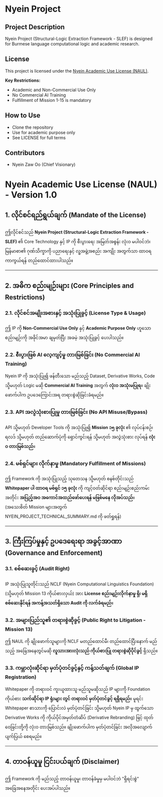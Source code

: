 # Nyein Project

## Project Description
Nyein Project (Structural-Logic Extraction Framework - SLEF) is designed for Burmese language computational logic and academic research.

## License
This project is licensed under the [Nyein Academic Use License (NAUL)](./LICENSE).

**Key Restrictions:**
- Academic and Non-Commercial Use Only
- No Commercial AI Training
- Fulfillment of Mission 1-15 is mandatory

## How to Use
- Clone the repository
- Use for academic purpose only
- See LICENSE for full terms

## Contributors
- Nyein Zaw Oo (Chief Visionary)

# Nyein Academic Use License (NAUL) - Version 1.0

## 1. လိုင်စင်ရည်ရွယ်ချက် (Mandate of the License)
ဤလိုင်စင်သည် **Nyein Project (Structural-Logic Extraction Framework - SLEF)** ၏ Core Technology နှင့် IP ကို စီးပွားရေး အမြတ်အစွန်း လုံးဝ မပါဝင်ဘဲ၊ မြန်မာစာ၏ ဂုဏ်သိက္ခာကို ပညာရေးနှင့် လူ့အဖွဲ့အစည်း အကျိုး အတွက်သာ ထာဝရ ကာကွယ်ရန် တည်ထောင်ထားပါသည်။

---

## 2. အဓိက စည်းမျဉ်းများ (Core Principles and Restrictions)

### 2.1. လိုင်စင်အမျိုးအစားနှင့် အသုံးပြုခွင့် (License Type & Usage)
ဤ IP ကို **Non-Commercial Use Only** နှင့် **Academic Purpose Only** ဟူသော စည်းမျဉ်းကို အခိုင်အမာ ချမှတ်ပြီး အခမဲ့ အသုံးပြုခွင့် ပေးပါသည်။

### 2.2. စီးပွားဖြစ် AI လေ့ကျင့်မှု တားမြစ်ခြင်း (No Commercial AI Training)
Nyein IP ကို အသုံးပြု၍ ဖန်တီးသော မည်သည့် Dataset, Derivative Works, Code သို့မဟုတ် Logic မဆို **Commercial AI Training** အတွက် **လုံးဝ အသုံးမပြုရ**။ ချိုးဖောက်ပါက ဥပဒေကြောင်းအရ တရားစွဲဆိုခြင်းခံရမည်။

### 2.3. API အလွဲသုံးစားပြုမှု တားမြစ်ခြင်း (No API Misuse/Bypass)
API သို့မဟုတ် Developer Tools ကို အသုံးပြု၍ **Mission ၁၅ ခုလုံး** ၏ လုပ်ငန်းစဉ်၊ ရလဒ် သို့မဟုတ် တည်ဆောက်ပုံကို ရှောင်ကွင်းရန် သို့မဟုတ် အလွဲသုံးစား လုပ်ရန် **လုံးဝ တားမြစ်သည်**။

### 2.4. မစ်ရှင်များ လိုက်နာမှု (Mandatory Fulfillment of Missions)
ဤ Framework ကို အသုံးပြုသည့် သုတေသန သို့မဟုတ် စနစ်တိုင်းသည် **Whitepaper ပါ ထာဝရ မစ်ရှင် ၁၅ ခုလုံး** ကို ကျင့်ဝတ်ဆိုင်ရာ စည်းမျဉ်းစည်းကမ်း အတိုင်း **အပြည့်အဝ အကောင်အထည်ဖော်ပေးရန် မဖြစ်မနေ လိုအပ်သည်**။ (အသေးစိတ် Mission များအတွက် NYEIN_PROJECT_TECHNICAL_SUMMARY.md ကို ဖတ်ရှုရန်)

---

## 3. ကြီးကြပ်မှုနှင့် ဥပဒေရေးရာ အခွင့်အာဏာ (Governance and Enforcement)

### 3.1. စစ်ဆေးခွင့် (Audit Right)
IP အသုံးပြုသူတိုင်းသည် NCLF (Nyein Computational Linguistics Foundation) (သို့မဟုတ် Mission 13 ကိုယ်စားလှယ်) အား **License စည်းမျဉ်းလိုက်နာမှု ရှိ၊ မရှိ စစ်ဆေးနိုင်ရန် အကန့်အသတ်ရှိသော Audit ကို လက်ခံရမည်**။

### 3.2. အများပြည်သူ၏ တရားစွဲဆိုခွင့် (Public Right to Litigation - Mission 13)
ဤ NAUL ကို ချိုးဖောက်သူများကို NCLF မတည်ထောင်မီ၊ တည်ထောင်ပြီးနောက် မည်သည့် အခြေအနေတွင်မဆို **လူသားအားလုံးသည် ကိုယ်စားပြု တရားစွဲဆိုပိုင်ခွင့်** ရှိသည်။

### 3.3. ကမ္ဘာလုံးဆိုင်ရာ မှတ်ပုံတင်ခွင့်နှင့် ကန့်သတ်ချက် (Global IP Registration)
Whitepaper ကို တရားဝင် ကူးယူထားသူ မည်သူမဆိုသည် IP များကို Foundation ကိုယ်စား **သက်ဆိုင်ရာ IP ရုံးများ တွင် တရားဝင် မှတ်ပုံတင်ခွင့် ရရှိရမည်**။ မူရင်း Whitepaper စာသားကို ပြောင်းလဲ မှတ်ပုံတင်ခြင်း သို့မဟုတ် Nyein IP မှ ထွက်သော Derivative Works ကို ကိုယ်ပိုင်အမှတ်တံဆိပ် (Derivative Rebranding) ဖြင့် ထုတ်ဝေခြင်းတို့ကို လုံးဝ တားမြစ်သည်။ ချိုးဖောက်ပါက မှတ်ပုံတင်ခြင်း အလိုအလျောက် ပျက်ပြယ် စေရမည်။

---

## 4. တာဝန်ယူမှု ငြင်းပယ်ချက် (Disclaimer)
ဤ Framework ကို မည်သည့် တာဝန်ယူမှု၊ တာဝန်ခံမှုမှ မပါဝင်ဘဲ "ရှိရင်းစွဲ" အခြေအနေအတိုင်း ပေးအပ်ပါသည်။
